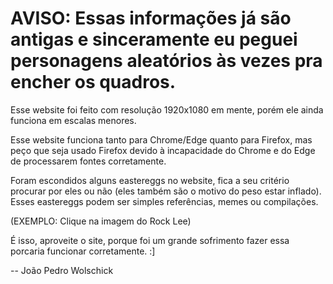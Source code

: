 
# AVISO: Essas informações já são antigas e sinceramente eu peguei personagens aleatórios às vezes pra encher os quadros.

Esse website foi feito com resolução 1920x1080 em mente,
porém ele ainda funciona em escalas menores.

Esse website funciona tanto para Chrome/Edge quanto para Firefox,
mas peço que seja usado Firefox devido à incapacidade do
Chrome e do Edge de processarem fontes corretamente.

Foram escondidos alguns eastereggs no website, fica
a seu critério procurar por eles ou não (eles também são
o motivo do peso estar inflado). Esses eastereggs
podem ser simples referências, memes ou compilações.

(EXEMPLO: Clique na imagem do Rock Lee)

É isso, aproveite o site, porque foi um grande sofrimento
fazer essa porcaria funcionar corretamente. :]

-- João Pedro Wolschick